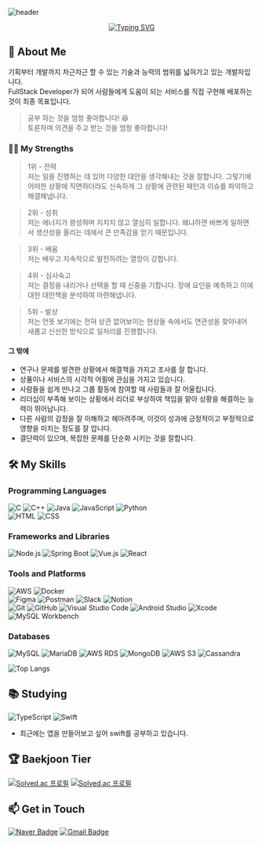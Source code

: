 ![header](https://capsule-render.vercel.app/api?type=venom&color=3100ff&height=300&section=header&text=Easy's%20Github&fontSize=90&animation=twinkling)

<div align="center">
    <a href="https://git.io/typing-svg">
        <img src="https://readme-typing-svg.demolab.com?font=Shadows+Into+Light&pause=1000&color=00CFFF&center=true&vCenter=true&random=false&width=435&lines=Feel+free+to+browse+Easy%E2%80%99s+repository" alt="Typing SVG">
    </a>
</div>

## 🚀 About Me
기획부터 개발까지 차근차근 할 수 있는 기술과 능력의 범위를 넓혀가고 있는 개발자입니다.  
FullStack Developer가 되어 사람들에게 도움이 되는 서비스를 직접 구현해 배포하는 것이 최종 목표입니다.
> 공부 하는 것을 엄청 좋아합니다! 😆  
> 토론하며 의견을 주고 받는 것을 엄청 좋아합니다!

### 💪🏻 My Strengths
> 1위 - 전략  
저는 일을 진행하는 데 있어 다양한 대안을 생각해내는 것을 잘합니다. 그렇기에 어떠한 상황에 직면하더라도 신속하게 그 상황에 관련된 패턴과 이슈를 파악하고 해결해냅니다.  

> 2위 - 성취  
저는 에너지가 왕성하며 지치지 않고 열심히 일합니다. 왜냐하면 바쁘게 일하면서 생산성을 올리는 데에서 큰 만족감을 얻기 때문입니다.  

> 3위 - 배움  
저는 배우고 지속적으로 발전하려는 열망이 강합니다.  

> 4위 - 심사숙고  
저는 결정을 내리거나 선택을 할 때 신중을 기합니다. 장애 요인을 예측하고 이에 대한 대안책을 분석하여 마련해냅니다.  

> 5위 - 발상  
저는 언뜻 보기에는 전혀 상관 없어보이는 현상들 속에서도 연관성을 찾아내어 새롭고 신선한 방식으로 일처리를 진행합니다.

#### 그 밖에

- 연구나 문제를 발견한 상황에서 해결책을 가지고 조사를 잘 합니다.
- 상품이나 서비스의 시각적 어필에 관심을 가지고 있습니다.
- 사람들을 쉽게 만나고 그룹 활동에 참여할 때 사람들과 잘 어울립니다.
- 리더십이 부족해 보이는 상황에서 리더로 부상하여 책임을 맡아 상황을 해결하는 능력이 뛰어납니다.
- 다른 사람의 감정을 잘 이해하고 헤아려주며, 이것이 성과에 긍정적이고 부정적으로 영향을 미치는 정도를 잘 압니다.
- 결단력이 있으며, 복잡한 문제를 단순화 시키는 것을 잘합니다.



## 🛠️ My Skills
### Programming Languages
![C](https://img.shields.io/badge/C-A8B9CC?style=for-the-badge&logo=c&logoColor=white)
![C++](https://img.shields.io/badge/C++-00599C?style=for-the-badge&logo=cplusplus&logoColor=white)
![Java](https://img.shields.io/badge/Java-007396?style=for-the-badge&logo=java&logoColor=white)
![JavaScript](https://img.shields.io/badge/JavaScript-F7DF1E?style=for-the-badge&logo=javascript&logoColor=black)
![Python](https://img.shields.io/badge/Python-3776AB?style=for-the-badge&logo=python&logoColor=white)  
![HTML](https://img.shields.io/badge/HTML-E34F26?style=for-the-badge&logo=html5&logoColor=white)
![CSS](https://img.shields.io/badge/CSS-1572B6?style=for-the-badge&logo=css3&logoColor=white)



### Frameworks and Libraries
![Node.js](https://img.shields.io/badge/Node.js-339933?style=for-the-badge&logo=nodedotjs&logoColor=white)
![Spring Boot](https://img.shields.io/badge/Spring%20Boot-6DB33F?style=for-the-badge&logo=springboot&logoColor=white)
![Vue.js](https://img.shields.io/badge/Vue.js-4FC08D?style=for-the-badge&logo=vue-dot-js&logoColor=white)
![React](https://img.shields.io/badge/React-20232A?style=for-the-badge&logo=react&logoColor=61DAFB)

### Tools and Platforms
![AWS](https://img.shields.io/badge/AWS-232F3E?style=for-the-badge&logo=amazonaws&logoColor=white)
![Docker](https://img.shields.io/badge/Docker-2496ED?style=for-the-badge&logo=docker&logoColor=white)  
![Figma](https://img.shields.io/badge/Figma-F24E1E?style=for-the-badge&logo=figma&logoColor=white)
![Postman](https://img.shields.io/badge/Postman-FF6C37?style=for-the-badge&logo=postman&logoColor=white)
![Slack](https://img.shields.io/badge/Slack-4A154B?style=for-the-badge&logo=slack&logoColor=white)
![Notion](https://img.shields.io/badge/Notion-000000?style=for-the-badge&logo=notion&logoColor=white)  
![Git](https://img.shields.io/badge/Git-F05032?style=for-the-badge&logo=git&logoColor=white)
![GitHub](https://img.shields.io/badge/GitHub-181717?style=for-the-badge&logo=github&logoColor=white)
![Visual Studio Code](https://img.shields.io/badge/Visual%20Studio%20Code-007ACC.svg?&style=for-the-badge&logo=Visual%20Studio%20Code&logoColor=white)
![Android Studio](https://img.shields.io/badge/Android%20Studio-3DDC84.svg?&style=for-the-badge&logo=Android%20Studio&logoColor=white)
![Xcode](https://img.shields.io/badge/Xcode-147EFB?style=for-the-badge&logo=xcode&logoColor=white)
![MySQL Workbench](https://img.shields.io/badge/MySQL_Workbench-4479A1?style=for-the-badge&logo=mysql&logoColor=white)

### Databases
![MySQL](https://img.shields.io/badge/MySQL-4479A1?style=for-the-badge&logo=mysql&logoColor=white)
![MariaDB](https://img.shields.io/badge/MariaDB-003545?style=for-the-badge&logo=mariadb&logoColor=white)
![AWS RDS](https://img.shields.io/badge/AWS%20RDS-527FFF?style=for-the-badge&logo=amazonrds&logoColor=white)
![MongoDB](https://img.shields.io/badge/MongoDB-47A248?style=for-the-badge&logo=mongodb&logoColor=white)
![AWS S3](https://img.shields.io/badge/AWS%20S3-569A31?style=for-the-badge&logo=amazon&logoColor=white)
![Cassandra](https://img.shields.io/badge/Cassandra-1287B1?style=for-the-badge&logo=apachecassandra&logoColor=white)



![Top Langs](https://github-readme-stats.vercel.app/api/top-langs/?username=Hanalin0422&layout=compact)

## 📚 Studying
![TypeScript](https://img.shields.io/badge/TypeScript-3178C6?style=for-the-badge&logo=typescript&logoColor=white)
![Swift](https://img.shields.io/badge/Swift-FA7343?style=for-the-badge&logo=swift&logoColor=white)
- 최근에는 앱을 만들어보고 싶어 swift를 공부하고 있습니다.


## 🏆 Baekjoon Tier
[![Solved.ac 프로필](http://mazassumnida.wtf/api/v2/generate_badge?boj=bluebee)](https://solved.ac/bluebee)
[![Solved.ac 프로필](http://mazassumnida.wtf/api/v2/generate_badge?boj=hanalin2)](https://solved.ac/hanalin2)


## 📫 Get in Touch
[![Naver Badge](https://img.shields.io/badge/Naver-03C75A?style=flat-square&logo=Naver&logoColor=white&link=mailto:hanalin2@naver.com)](mailto:hanalin2@naver.com)
[![Gmail Badge](https://img.shields.io/badge/Gmail-d14836?style=flat-square&logo=Gmail&logoColor=white&link=mailto:hanalin0422@gmail.com)](mailto:hanalin0422@gmail.com)
